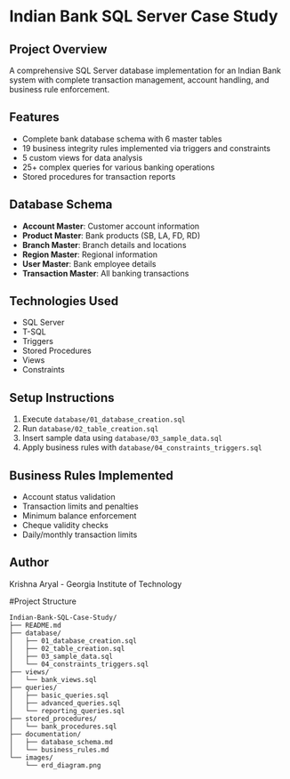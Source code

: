 # Indian Bank SQL Server Case Study

## Project Overview
A comprehensive SQL Server database implementation for an Indian Bank system with complete transaction management, account handling, and business rule enforcement.

## Features
- Complete bank database schema with 6 master tables
- 19 business integrity rules implemented via triggers and constraints
- 5 custom views for data analysis
- 25+ complex queries for various banking operations
- Stored procedures for transaction reports

## Database Schema
- **Account Master**: Customer account information
- **Product Master**: Bank products (SB, LA, FD, RD)
- **Branch Master**: Branch details and locations
- **Region Master**: Regional information
- **User Master**: Bank employee details
- **Transaction Master**: All banking transactions

## Technologies Used
- SQL Server
- T-SQL
- Triggers
- Stored Procedures
- Views
- Constraints

## Setup Instructions
1. Execute `database/01_database_creation.sql`
2. Run `database/02_table_creation.sql`
3. Insert sample data using `database/03_sample_data.sql`
4. Apply business rules with `database/04_constraints_triggers.sql`

## Business Rules Implemented
- Account status validation
- Transaction limits and penalties
- Minimum balance enforcement
- Cheque validity checks
- Daily/monthly transaction limits

## Author
Krishna Aryal - Georgia Institute of Technology

#Project Structure
```
Indian-Bank-SQL-Case-Study/
├── README.md
├── database/
│   ├── 01_database_creation.sql
│   ├── 02_table_creation.sql
│   ├── 03_sample_data.sql
│   └── 04_constraints_triggers.sql
├── views/
│   └── bank_views.sql
├── queries/
│   ├── basic_queries.sql
│   ├── advanced_queries.sql
│   └── reporting_queries.sql
├── stored_procedures/
│   └── bank_procedures.sql
├── documentation/
│   ├── database_schema.md
│   └── business_rules.md
└── images/
    └── erd_diagram.png
```
